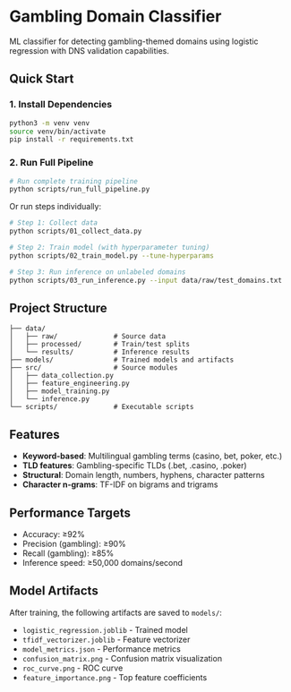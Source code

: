 # Gambling Domain Classifier

ML classifier for detecting gambling-themed domains using logistic regression with DNS validation capabilities.

## Quick Start

### 1. Install Dependencies

```bash
python3 -m venv venv
source venv/bin/activate
pip install -r requirements.txt
```

### 2. Run Full Pipeline

```bash
# Run complete training pipeline
python scripts/run_full_pipeline.py
```

Or run steps individually:

```bash
# Step 1: Collect data
python scripts/01_collect_data.py

# Step 2: Train model (with hyperparameter tuning)
python scripts/02_train_model.py --tune-hyperparams

# Step 3: Run inference on unlabeled domains
python scripts/03_run_inference.py --input data/raw/test_domains.txt
```

## Project Structure

```
├── data/
│   ├── raw/              # Source data
│   ├── processed/        # Train/test splits
│   └── results/          # Inference results
├── models/               # Trained models and artifacts
├── src/                  # Source modules
│   ├── data_collection.py
│   ├── feature_engineering.py
│   ├── model_training.py
│   └── inference.py
└── scripts/              # Executable scripts
```

## Features

- **Keyword-based**: Multilingual gambling terms (casino, bet, poker, etc.)
- **TLD features**: Gambling-specific TLDs (.bet, .casino, .poker)
- **Structural**: Domain length, numbers, hyphens, character patterns
- **Character n-grams**: TF-IDF on bigrams and trigrams

## Performance Targets

- Accuracy: ≥92%
- Precision (gambling): ≥90%
- Recall (gambling): ≥85%
- Inference speed: ≥50,000 domains/second

## Model Artifacts

After training, the following artifacts are saved to `models/`:

- `logistic_regression.joblib` - Trained model
- `tfidf_vectorizer.joblib` - Feature vectorizer
- `model_metrics.json` - Performance metrics
- `confusion_matrix.png` - Confusion matrix visualization
- `roc_curve.png` - ROC curve
- `feature_importance.png` - Top feature coefficients

